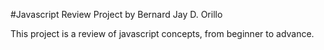 #Javascript Review Project by Bernard Jay D. Orillo 

This project is a review of javascript concepts, from beginner to advance.